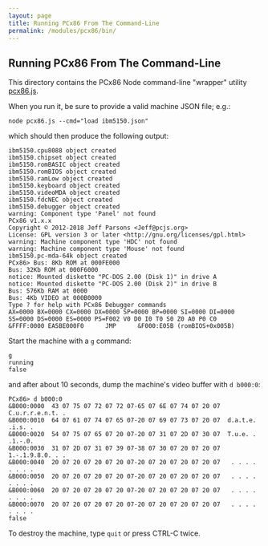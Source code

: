 ```yaml
---
layout: page
title: Running PCx86 From The Command-Line
permalink: /modules/pcx86/bin/
---
```


Running PCx86 From The Command-Line
-----------------------------------

This directory contains the PCx86 Node command-line "wrapper" utility [pcx86.js](pcx86.js).

When you run it, be sure to provide a valid machine JSON file; e.g.:

	node pcx86.js --cmd="load ibm5150.json"

which should then produce the following output:

	ibm5150.cpu8088 object created
	ibm5150.chipset object created
	ibm5150.romBASIC object created
	ibm5150.romBIOS object created
	ibm5150.ramLow object created
	ibm5150.keyboard object created
	ibm5150.videoMDA object created
	ibm5150.fdcNEC object created
	ibm5150.debugger object created
	warning: Component type 'Panel' not found
	PCx86 v1.x.x
	Copyright © 2012-2018 Jeff Parsons <Jeff@pcjs.org>
	License: GPL version 3 or later <http://gnu.org/licenses/gpl.html>
	warning: Machine component type 'HDC' not found
	warning: Machine component type 'Mouse' not found
	ibm5150.pc-mda-64k object created
	PCx86> Bus: 8Kb ROM at 000FE000
	Bus: 32Kb ROM at 000F6000
	notice: Mounted diskette "PC-DOS 2.00 (Disk 1)" in drive A
	notice: Mounted diskette "PC-DOS 2.00 (Disk 2)" in drive B
	Bus: 576Kb RAM at 0000
	Bus: 4Kb VIDEO at 000B0000
	Type ? for help with PCx86 Debugger commands
	AX=0000 BX=0000 CX=0000 DX=0000 SP=0000 BP=0000 SI=0000 DI=0000 
	SS=0000 DS=0000 ES=0000 PS=F002 V0 D0 I0 T0 S0 Z0 A0 P0 C0 
	&FFFF:0000 EA5BE000F0      JMP      &F000:E05B (romBIOS+0x005B)

Start the machine with a `g` command:

	g
	running
	false

and after about 10 seconds, dump the machine's video buffer with `d b000:0`:

	PCx86> d b000:0
	&B000:0000  43 07 75 07 72 07 72 07-65 07 6E 07 74 07 20 07  C.u.r.r.e.n.t. .
	&B000:0010  64 07 61 07 74 07 65 07-20 07 69 07 73 07 20 07  d.a.t.e. .i.s. .
	&B000:0020  54 07 75 07 65 07 20 07-20 07 31 07 2D 07 30 07  T.u.e. . .1.-.0.
	&B000:0030  31 07 2D 07 31 07 39 07-38 07 30 07 20 07 20 07  1.-.1.9.8.0. . .
	&B000:0040  20 07 20 07 20 07 20 07-20 07 20 07 20 07 20 07   . . . . . . . .
	&B000:0050  20 07 20 07 20 07 20 07-20 07 20 07 20 07 20 07   . . . . . . . .
	&B000:0060  20 07 20 07 20 07 20 07-20 07 20 07 20 07 20 07   . . . . . . . .
	&B000:0070  20 07 20 07 20 07 20 07-20 07 20 07 20 07 20 07   . . . . . . . .
	false

To destroy the machine, type `quit` or press CTRL-C twice.
